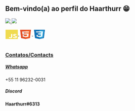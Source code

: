 ## Bem-vindo(a) ao perfil do Haarthurr 😁

 <div>
   <a href="https://github.com/haarthurr">
   <img height="180em" src="https://github-readme-stats.vercel.app/api?username=haarthurr&show_icons=true&theme=tokyonight&include_all_commits=true&count_private=true"/>
   <img height="180em" src="https://github-readme-stats.vercel.app/api/top-langs/?username=haarthurr&layout=compact&langs_count=6&theme=tokyonight"/>
</div>
    
<div style="display: inline_block"><br>
  <img align="center" alt="Js" height="30" width="40" src="https://raw.githubusercontent.com/devicons/devicon/master/icons/javascript/javascript-plain.svg">
  <img align="center" alt="HTML" height="30" width="40" src="https://raw.githubusercontent.com/devicons/devicon/master/icons/html5/html5-original.svg">
  <img align="center" alt="CSS" height="30" width="40" src="https://raw.githubusercontent.com/devicons/devicon/master/icons/css3/css3-original.svg">
<link rel="stylesheet" href="https://cdn.jsdelivr.net/gh/devicons/devicon@v2.15.1/devicon.min.css">
          
</div>
 
<br>

 
<div> 
  <h3>Contatos/Contacts</h3>
  <h5>Whatsapp</h5>
  <a>+55 11 96232-0031</a>
  <h5>Discord</h5>
  <p><strong>Haarthurr#6313<strong></p>
</div>
